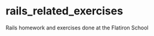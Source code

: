 rails_related_exercises
=======================

Rails homework and exercises done at the Flatiron School
